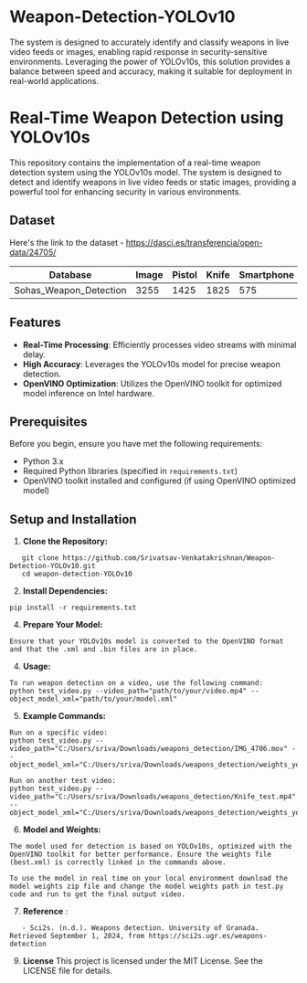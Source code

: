 # Weapon-Detection-YOLOv10
The system is designed to accurately identify and classify weapons in live video feeds or images, enabling rapid response in security-sensitive environments. Leveraging the power of YOLOv10s, this solution provides a balance between speed and accuracy, making it suitable for deployment in real-world applications.
# Real-Time Weapon Detection using YOLOv10s

This repository contains the implementation of a real-time weapon detection system using the YOLOv10s model. The system is designed to detect and identify weapons in live video feeds or static images, providing a powerful tool for enhancing security in various environments.

## Dataset

Here's the link to the dataset - https://dasci.es/transferencia/open-data/24705/

| **Database**            | **Image** | **Pistol** | **Knife** | **Smartphone** | **Bill** | **Purse** | **Card** |
|-------------------------|-----------|------------|-----------|----------------|----------|-----------|----------|
| Sohas_Weapon_Detection   | 3255      | 1425       | 1825      | 575            | 425      | 530       | 300      |

## Features

- **Real-Time Processing**: Efficiently processes video streams with minimal delay.
- **High Accuracy**: Leverages the YOLOv10s model for precise weapon detection.
- **OpenVINO Optimization**: Utilizes the OpenVINO toolkit for optimized model inference on Intel hardware.

## Prerequisites
Before you begin, ensure you have met the following requirements:

- Python 3.x
- Required Python libraries (specified in `requirements.txt`)
- OpenVINO toolkit installed and configured (if using OpenVINO optimized model)

## Setup and Installation

1. **Clone the Repository:**
```
   git clone https://github.com/Srivatsav-Venkatakrishnan/Weapon-Detection-YOLOv10.git
   cd weapon-detection-YOLOv10
  ```
 
2. **Install Dependencies:**
```
pip install -r requirements.txt
```

4. **Prepare Your Model:**
```
Ensure that your YOLOv10s model is converted to the OpenVINO format and that the .xml and .bin files are in place.
```

4. **Usage:**
```
To run weapon detection on a video, use the following command:
python test_video.py --video_path="path/to/your/video.mp4" --object_model_xml="path/to/your/model.xml"
```

5. **Example Commands:**
```
Run on a specific video:
python test_video.py --video_path="C:/Users/sriva/Downloads/weapons_detection/IMG_4706.mov" --object_model_xml="C:/Users/sriva/Downloads/weapons_detection/weights_yolov10n/best_openvino_model/best.xml"

Run on another test video:
python test_video.py --video_path="C:/Users/sriva/Downloads/weapons_detection/Knife_test.mp4" --object_model_xml="C:/Users/sriva/Downloads/weapons_detection/weights_yolov10n/best_openvino_model/best.xml"
```

6. **Model and Weights:**
```
The model used for detection is based on YOLOv10s, optimized with the OpenVINO toolkit for better performance. Ensure the weights file (best.xml) is correctly linked in the commands above.

To use the model in real time on your local environment download the model weights zip file and change the model weights path in test.py code and run to get the final output video.
```

7. **Reference** :
```
   - Sci2s. (n.d.). Weapons detection. University of Granada. Retrieved September 1, 2024, from https://sci2s.ugr.es/weapons-detection
```

9. **License**
This project is licensed under the MIT License. See the LICENSE file for details.








